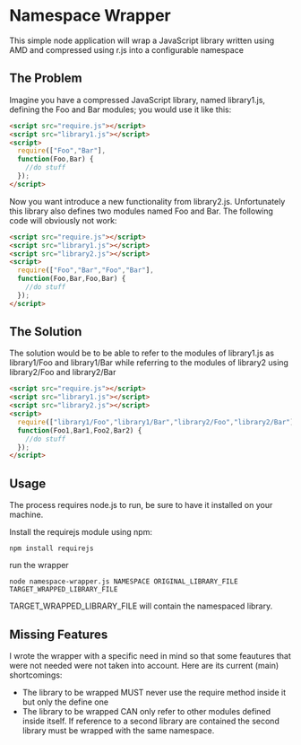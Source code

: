 # Namespace Wrapper #

This simple node application will wrap a JavaScript library written using AMD and compressed using r.js into a configurable namespace

## The Problem ##

Imagine you have a compressed JavaScript library, named library1.js, defining the Foo and Bar modules; you would use it like this:
```HTML
<script src="require.js"></script>
<script src="library1.js"></script>
<script>
  require(["Foo","Bar"],
  function(Foo,Bar) {
    //do stuff
  });
</script>
```

Now you want introduce a new functionality from library2.js. Unfortunately this library also defines two modules named Foo and Bar.
The following code will obviously not work:
```HTML
<script src="require.js"></script>
<script src="library1.js"></script>
<script src="library2.js"></script>
<script>
  require(["Foo","Bar","Foo","Bar"],
  function(Foo,Bar,Foo,Bar) {
    //do stuff
  });
</script>
```

## The Solution ##

The solution would be to be able to refer to the modules of library1.js as library1/Foo and library1/Bar while referring to the modules of library2 using library2/Foo and library2/Bar
```HTML
<script src="require.js"></script>
<script src="library1.js"></script>
<script src="library2.js"></script>
<script>
  require(["library1/Foo","library1/Bar","library2/Foo","library2/Bar"],
  function(Foo1,Bar1,Foo2,Bar2) {
    //do stuff
  });
</script>
```

## Usage ##

The process requires node.js to run, be sure to have it installed on your machine.

Install the requirejs module using npm:
```
npm install requirejs
```

run the wrapper
```
node namespace-wrapper.js NAMESPACE ORIGINAL_LIBRARY_FILE TARGET_WRAPPED_LIBRARY_FILE
```

TARGET_WRAPPED_LIBRARY_FILE will contain the namespaced library.

## Missing Features ##

I wrote the wrapper with a specific need in mind so that some feautures that were not needed were not taken into account. Here are its current (main) shortcomings:

*    The library to be wrapped MUST never use the require method inside it but only the define one
*    The library to be wrapped CAN only refer to other modules defined inside itself. If reference to a second library are contained the second library must be wrapped with the same namespace.